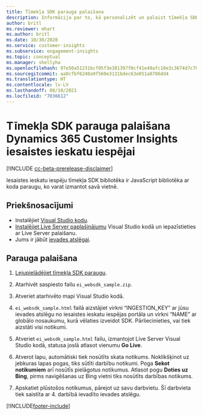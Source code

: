 ```yaml
---
title: Tīmekļa SDK parauga palaišana
description: Informācija par to, kā personalizēt un palaist tīmekļa SDK paraugu.
author: britl
ms.reviewer: mhart
ms.author: britl
ms.date: 10/30/2020
ms.service: customer-insights
ms.subservice: engagement-insights
ms.topic: conceptual
ms.manager: shellyha
ms.openlocfilehash: 97e50a51231bcf05f3e381397f0cf41e49afc10e3c3674d7c709c8f521979e12
ms.sourcegitcommit: aa0cfbf6240a9f560e3131bdec63e051a8786dd4
ms.translationtype: HT
ms.contentlocale: lv-LV
ms.lasthandoff: 08/10/2021
ms.locfileid: "7036612"
---
```

# <a name="run-the-web-sdk-sample-for-dynamics-365-customer-insights-engagement-insights-capability"></a>Tīmekļa SDK parauga palaišana Dynamics 365 Customer Insights iesaistes ieskatu iespējai

[!INCLUDE [cc-beta-prerelease-disclaimer](includes/cc-beta-prerelease-disclaimer.md)]

Iesaistes ieskatu iespēju tīmekļa SDK bibliotēka ir JavaScript bibliotēka ar koda paraugu, ko varat izmantot savā vietnē.

## <a name="prerequisites"></a>Priekšnosacījumi

- Instalējiet [Visual Studio kodu](https://code.visualstudio.com/).
- [Instalējiet Live Server paplašinājumu](https://marketplace.visualstudio.com/items?itemName=ritwickdey.LiveServer) Visual Studio kodā un iepazīstieties ar Live Server palaišanu.
- Jums ir jābūt [ievades atslēgai](instrument-website.md).

## <a name="run-sample"></a>Parauga palaišana

1. [Lejupielādējiet tīmekļa SDK paraugu](https://download.pi.dynamics.com/sdk/EngagementInsightsSamples/ei_websdk_sample.zip).

1. Atarhivēt saspiesto failu `ei_websdk_sample.zip`.

1. Atveriet atarhivēto mapi Visual Studio kodā.

1. `ei_websdk_sample.html` failā aizstājiet virkni “INGESTION_KEY” ar jūsu ievades atslēgu no iesaistes ieskatu iespējas portāla un virkni “NAME” ar globālo nosaukumu, kurā vēlaties izveidot SDK. Pārliecinieties, vai tiek aizstāti visi notikumi.

1. Atveriet `ei_websdk_sample.html` failu, izmantojot Live Server Visual Studio kodā, statusa joslā atlasot vienumu **Go Live**.

1. Atverot lapu, automātiski tiek nosūtīts skata notikums. Noklikšķinot uz jebkuras lapas pogas, tiks sūtīti darbību notikumi. Poga **Sekot notikumiem** arī nosūtīs pielāgotus notikumus. Atlasot pogu **Doties uz Bing**, pirms navigēšanas uz Bing vietni tiks nosūtīts darbības notikums.

1. Apskatiet plūstošos notikumus, pārejot uz savu darbvietu. Šī darbvieta tiek saistīta ar 4. darbībā ievadīto ievades atslēgu.


[!INCLUDE[footer-include](../includes/footer-banner.md)]